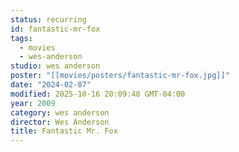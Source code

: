 ```yaml
---
status: recurring
id: fantastic-mr-fox
tags:
  - movies
  - wes-anderson
studio: wes anderson
poster: "[[movies/posters/fantastic-mr-fox.jpg]]"
date: "2024-02-07"
modified: 2025-10-16 20:09:48 GMT-04:00
year: 2009
category: wes anderson
director: Wes Anderson
title: Fantastic Mr. Fox
---
```

